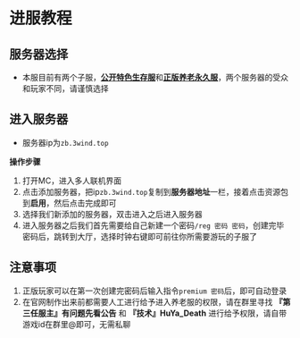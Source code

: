 # 进服教程

## 服务器选择

- 本服目前有两个子服，[**公开特色生存服**](/introduce/tese)和[**正版养老永久服**](/introduce/yanglao)，两个服务器的受众和玩家不同，请谨慎选择

## 进入服务器

- 服务器ip为`zb.3wind.top`  

**操作步骤**  
1. 打开MC，进入多人联机界面
2. 点击添加服务器，把ip`zb.3wind.top`复制到**服务器地址**一栏，接着点击资源包到**启用**，然后点击完成即可
3. 选择我们新添加的服务器，双击进入之后进入服务器
4. 进入服务器之后我们首先需要给自己新建一个密码`/reg 密码 密码`，创建完毕密码后，跳转到大厅，选择时钟右键即可前往你所需要游玩的子服了

## 注意事项

1. 正版玩家可以在第一次创建完密码后输入指令`premium 密码`后，即可自动登录
2. 在官网制作出来前都需要人工进行给予进入养老服的权限，请在群里寻找 **『第三任服主』有问题先看公告** 和 **『技术』HuYa_Death** 进行给予权限，请自带游戏id在群里@即可，无需私聊